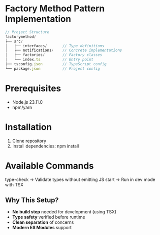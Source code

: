 # Factory Method Pattern Implementation

```typescript
// Project Structure
factorymethod/
├── src/
│   ├── interfaces/       // Type definitions
│   ├── notifications/    // Concrete implementations
│   ├── factories/        // Factory classes
│   └── index.ts          // Entry point
├── tsconfig.json         // TypeScript config
└── package.json          // Project config
```

# Prerequisites

- Node.js 23.11.0
- npm/yarn

# Installation

1. Clone repository
2. Install dependencies:
   npm install

# Available Commands

type-check -> Validate types without emitting JS
start -> Run in dev mode with TSX

## Why This Setup?

- **No build step** needed for development (using TSX)
- **Type safety** verified before runtime
- **Clean separation** of concerns
- **Modern ES Modules** support
